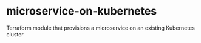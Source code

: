 # microservice-on-kubernetes
Terraform module that provisions a microservice on an existing Kubernetes cluster
